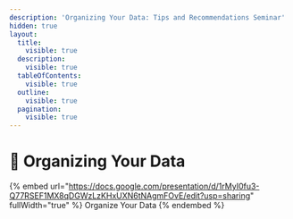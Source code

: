 ```yaml
---
description: 'Organizing Your Data: Tips and Recommendations Seminar'
hidden: true
layout:
  title:
    visible: true
  description:
    visible: true
  tableOfContents:
    visible: true
  outline:
    visible: true
  pagination:
    visible: true
---
```


# 🔵 Organizing Your Data

{% embed url="https://docs.google.com/presentation/d/1rMyI0fu3-Q77RSEF1MX8qDGWzLzKHxUXN6tNAgmFOvE/edit?usp=sharing" fullWidth="true" %}
Organize Your Data
{% endembed %}
